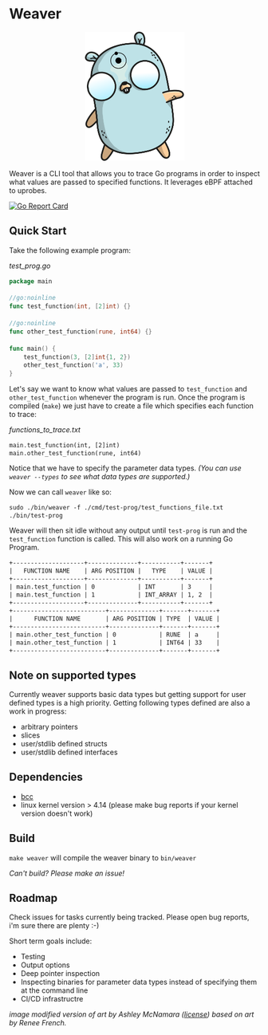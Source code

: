 # Weaver

<p align="center">
    <img src="DrManhattanGopher.png" alt="gopher" width="200"/>
</p>


Weaver is a CLI tool that allows you to trace Go programs in order to inspect what values are passed to specified functions. It leverages eBPF attached to uprobes.

[![Go Report Card](https://goreportcard.com/badge/github.com/grantseltzer/weaver)](https://goreportcard.com/report/github.com/grantseltzer/weaver)


## Quick Start 

Take the following example program: 

<i>test_prog.go</i>
```go
package main

//go:noinline
func test_function(int, [2]int) {}

//go:noinline
func other_test_function(rune, int64) {}

func main() {
	test_function(3, [2]int{1, 2})
	other_test_function('a', 33)
}

```

Let's say we want to know what values are passed to `test_function` and `other_test_function` whenever the program is run. Once the program is compiled (`make`) we just have to create a file which specifies each function to trace:

<i>functions_to_trace.txt</i>
```
main.test_function(int, [2]int)
main.other_test_function(rune, int64)
```

Notice that we have to specify the parameter data types. <i>(You can use `weaver --types` to see what data types are supported.)</i>

Now we can call `weaver` like so:

```
sudo ./bin/weaver -f ./cmd/test-prog/test_functions_file.txt ./bin/test-prog
```


Weaver will then sit idle without any output until `test-prog` is run and the `test_function` function is called. This will also work on a running Go Program.

```
+--------------------+--------------+-----------+-------+
|   FUNCTION NAME    | ARG POSITION |   TYPE    | VALUE |
+--------------------+--------------+-----------+-------+
| main.test_function | 0            | INT       | 3     |
| main.test_function | 1            | INT_ARRAY | 1, 2  |
+--------------------+--------------+-----------+-------+
+--------------------------+--------------+-------+-------+
|      FUNCTION NAME       | ARG POSITION | TYPE  | VALUE |
+--------------------------+--------------+-------+-------+
| main.other_test_function | 0            | RUNE  | a     |
| main.other_test_function | 1            | INT64 | 33    |
+--------------------------+--------------+-------+-------+
```

## Note on supported types

Currently weaver supports basic data types but getting support for user defined types is a high priority. Getting following types defined are also a work in progress:

- arbitrary pointers
- slices
- user/stdlib defined structs
- user/stdlib defined interfaces


## Dependencies

- [bcc](https://github.com/iovisor/bcc/blob/master/INSTALL.md)
- linux kernel version > 4.14 (please make bug reports if your kernel version doesn't work)

## Build

`make weaver` will compile the weaver binary to `bin/weaver`

<i>Can't build? Please make an issue!</i>

## Roadmap

Check issues for tasks currently being tracked. Please open bug reports, i'm sure there are plenty :-)

Short term goals include:

- Testing
- Output options
- Deep pointer inspection
- Inspecting binaries for parameter data types instead of specifying them at the command line
- CI/CD infrastructre 

<i>image modified version of art by Ashley McNamara ([license](https://creativecommons.org/licenses/by-nc-sa/4.0/)) based on art by Renee French.</i>
